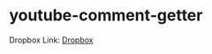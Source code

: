 # youtube-comment-getter

Dropbox Link: [Dropbox](https://www.dropbox.com/scl/fi/gjad2gmlcyhbsj9f0jhnw/EleutherAI_gpt-neo-125M.zip?rlkey=9oi1bsf2neqik18b5cb8uzazx&st=0gyf77jq&dl=0)
